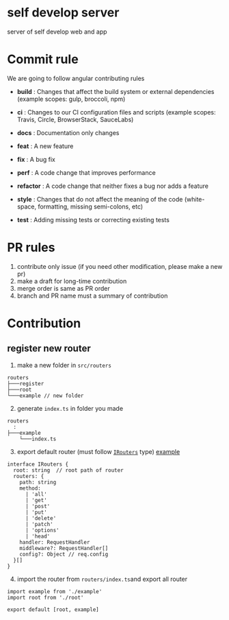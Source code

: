 # self develop server

server of self develop web and app

# Commit rule

We are going to follow angular contributing rules

- **build** : Changes that affect the build system or external dependencies (example scopes: gulp, broccoli, npm)

- **ci** : Changes to our CI configuration files and scripts (example scopes: Travis, Circle, BrowserStack, SauceLabs)

- **docs** : Documentation only changes

- **feat** : A new feature

- **fix** : A bug fix

- **perf** : A code change that improves performance

- **refactor** : A code change that neither fixes a bug nor adds a feature

- **style** : Changes that do not affect the meaning of the code (white-space, formatting, missing semi-colons, etc)

- **test** : Adding missing tests or correcting existing tests

# PR rules

1. contribute only issue (if you need other modification, please make a new pr)
2. make a draft for long-time contribution
3. merge order is same as PR order
4. branch and PR name must a summary of contribution

# Contribution

## register new router

1. make a new folder in `src/routers`

```
routers
├───register
├───root
└───example // new folder
```

2. generate `index.ts` in folder you made

```
routers
  :
├───example
    └───index.ts
```

3. export default router (must follow [`IRouters`](/src/types/index.ts) type)
   [example](/src/routers/root/index.ts)

```
interface IRouters {
  root: string  // root path of router
  routers: {
    path: string
    method:
      | 'all'
      | 'get'
      | 'post'
      | 'put'
      | 'delete'
      | 'patch'
      | 'options'
      | 'head'
    handler: RequestHandler
    middleware?: RequestHandler[]
    config?: Object // req.config
  }[]
}
```

4. import the router from `routers/index.ts`and export all router

```
import example from './example'
import root from './root'

export default [root, example]
```
